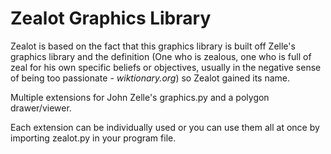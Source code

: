 # Zealot Graphics Library

Zealot is based on the fact that this graphics library is built off Zelle's graphics library 
and the definition (One who is zealous, one who is full of zeal for his own specific beliefs or objectives, usually in the negative sense of being too passionate - _wiktionary.org_) so Zealot gained its name.

 Multiple extensions for John Zelle's graphics.py and a polygon drawer/viewer.

Each extension can be individually used or you can use them all at once 
by importing zealot.py in your program file.

